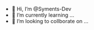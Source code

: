 - 👋 Hi, I’m @Syments-Dev
- 🌱 I’m currently learning ...
- 💞️ I’m looking to collborate on ...

<!---
Syments-Dev/Syments-Dev is a ✨ special ✨ repository because its `README.md` (this file) appears on your GitHub profile.
You can click the Preview link to take a look at your changes.
--->
